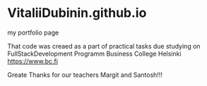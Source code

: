 # VitaliiDubinin.github.io

my portfolio page

That code was creaed as a part of practical tasks due studying on FullStackDevelopment Programm Business College Helsinki https://www.bc.fi

Greate Thanks for our teachers Margit and Santosh!!!
